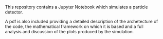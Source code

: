 This repository contains a Jupyter Notebook which simulates a particle detector.

A pdf is also included providing a detailed description of the archetecture of the code, the mathematical framework on which it is based and a full analysis and discussion of the plots produced by the simulation.
